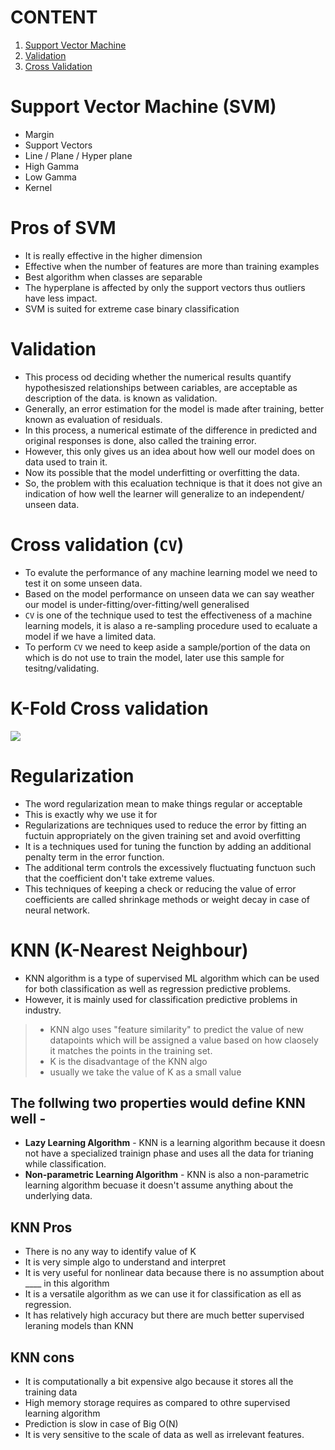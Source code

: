 # CONTENT
1. [Support Vector Machine](#support-vector-machine-svm)
1. [Validation](#validation)
1. [Cross Validation](#cross-validation-cv)

# Support Vector Machine (SVM)
- Margin
- Support Vectors
- Line / Plane / Hyper plane
- High Gamma
- Low Gamma
- Kernel

# Pros of SVM
- It is really effective in the higher dimension
- Effective when the number of features are more than training examples
- Best algorithm when classes are separable
- The hyperplane is affected by only the support vectors thus outliers have less impact.
- SVM is suited for extreme case binary classification

# Validation
- This process od deciding whether the numerical results quantify hypothesiszed relationships between cariables, are acceptable as description of the data. is known as validation.
- Generally, an error estimation for the model is made after training, better known as evaluation of residuals.
- In this process, a numerical estimate of the difference in predicted and original responses is done, also called the training error.
- However, this only gives us an idea about how well our model does on data used to train it.
- Now its possible that the model underfitting or overfitting the data.
- So, the problem with this ecaluation technique is that it does not give an indication of how well the learner will generalize to an independent/ unseen data.


# Cross validation (`CV`)
- To evalute the performance of any machine learning model we need to test it on some unseen data.
- Based on the model performance on unseen data we can say weather our model is under-fitting/over-fitting/well generalised
- `CV` is one of the technique used to test the effectiveness of a machine learning models, it is alaso a re-sampling procedure used to ecaluate a model if we have a limited data.
- To perform `CV` we need to keep aside a sample/portion of the data on which is do not use to train the model, later use this sample for tesitng/validating.

# K-Fold Cross validation

<img src="https://miro.medium.com/max/720/1*rgba1BIOUys7wQcXcL4U5A.png"></img>

# Regularization
- The word regularization mean to make things regular or acceptable
- This is exactly why we use it for
- Regularizations are techniques used to reduce the error by fitting an fuctuin appropriately on the given training set and avoid overfitting
-  It is a techniques used for tuning the function by adding an additional penalty term in the error function.
- The additional term controls the excessively fluctuating functuon such that the coefficient don't take extreme values.
- This techniques of keeping a check or reducing the value of error coefficients are called shrinkage methods or weight decay in case of neural network.

# KNN (K-Nearest Neighbour)
- KNN algorithm is a type of supervised ML algorithm which can be used for both classification as well as regression predictive problems.
- However, it is mainly used for classification predictive problems in industry.

> - KNN algo uses "feature similarity" to predict the value of new datapoints which will be assigned a value based on how claosely it matches the points in the training set.
> - K is the disadvantage of the KNN algo
> - usually we take the value of K as a small value
## The follwing two properties would define KNN well -
- **Lazy Learning Algorithm** - KNN is a learning algorithm because it doesn not have a specialized trainign phase and uses all the data for trianing while classification.
- **Non-parametric Learning Algorithm** - KNN is also a non-parametric learning algorithm becuase it doesn't assume anything about the underlying data.

## KNN Pros
-  There is no any way to identify value of K
-  It is very simple algo to understand and interpret
- It is very useful for nonlinear data because there is no assumption about \_\_\_\_ in this algorithm
- It is a versatile algorithm as we can use it for classification as ell as regression.
- It has relatively high accuracy but there are much better supervised leraning models than KNN
## KNN cons
- It is computationally a bit expensive algo because it stores all the training data
- High memory storage requires as compared to othre supervised learning algorithm
- Prediction is slow in case of Big O(N)
- It is very sensitive to the scale of data as well as irrelevant features.